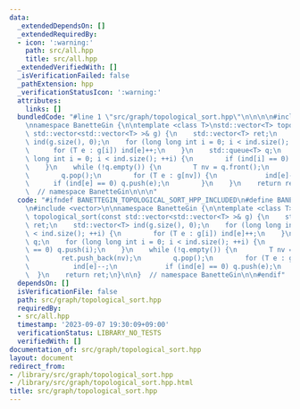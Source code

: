 ```yaml
---
data:
  _extendedDependsOn: []
  _extendedRequiredBy:
  - icon: ':warning:'
    path: src/all.hpp
    title: src/all.hpp
  _extendedVerifiedWith: []
  _isVerificationFailed: false
  _pathExtension: hpp
  _verificationStatusIcon: ':warning:'
  attributes:
    links: []
  bundledCode: "#line 1 \"src/graph/topological_sort.hpp\"\n\n\n\n#include <vector>\n\
    \nnamespace BanetteGin {\n\ntemplate <class T>\nstd::vector<T> topological_sort(const\
    \ std::vector<std::vector<T> >& g) {\n    std::vector<T> ret;\n    std::vector<T>\
    \ ind(g.size(), 0);\n    for (long long int i = 0; i < ind.size(); ++i) {\n  \
    \      for (T e : g[i]) ind[e]++;\n    }\n    std::queue<T> q;\n    for (long\
    \ long int i = 0; i < ind.size(); ++i) {\n        if (ind[i] == 0) q.push(i);\n\
    \    }\n    while (!q.empty()) {\n        T nv = q.front();\n        ret.push_back(nv);\n\
    \        q.pop();\n        for (T e : g[nv]) {\n            ind[e]--;\n      \
    \      if (ind[e] == 0) q.push(e);\n        }\n    }\n    return ret;\n}\n\n}\
    \  // namespace BanetteGin\n\n\n"
  code: "#ifndef BANETTEGIN_TOPOLOGICAL_SORT_HPP_INCLUDED\n#define BANETTEGIN_TOPOLOGICAL_SORT_HPP_INCLUDED\n\
    \n#include <vector>\n\nnamespace BanetteGin {\n\ntemplate <class T>\nstd::vector<T>\
    \ topological_sort(const std::vector<std::vector<T> >& g) {\n    std::vector<T>\
    \ ret;\n    std::vector<T> ind(g.size(), 0);\n    for (long long int i = 0; i\
    \ < ind.size(); ++i) {\n        for (T e : g[i]) ind[e]++;\n    }\n    std::queue<T>\
    \ q;\n    for (long long int i = 0; i < ind.size(); ++i) {\n        if (ind[i]\
    \ == 0) q.push(i);\n    }\n    while (!q.empty()) {\n        T nv = q.front();\n\
    \        ret.push_back(nv);\n        q.pop();\n        for (T e : g[nv]) {\n \
    \           ind[e]--;\n            if (ind[e] == 0) q.push(e);\n        }\n  \
    \  }\n    return ret;\n}\n\n}  // namespace BanetteGin\n\n#endif"
  dependsOn: []
  isVerificationFile: false
  path: src/graph/topological_sort.hpp
  requiredBy:
  - src/all.hpp
  timestamp: '2023-09-07 19:30:09+09:00'
  verificationStatus: LIBRARY_NO_TESTS
  verifiedWith: []
documentation_of: src/graph/topological_sort.hpp
layout: document
redirect_from:
- /library/src/graph/topological_sort.hpp
- /library/src/graph/topological_sort.hpp.html
title: src/graph/topological_sort.hpp
---
```


